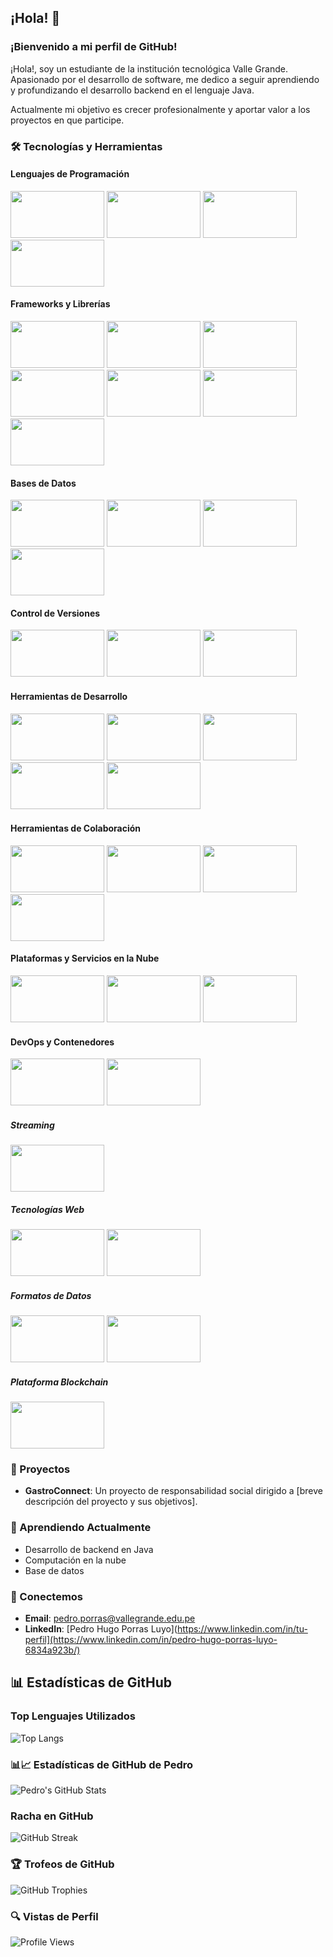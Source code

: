 ## ¡Hola! 👋

### ¡Bienvenido a mi perfil de GitHub!

¡Hola!, soy un estudiante de la institución tecnológica Valle Grande. Apasionado por el desarrollo de software, me dedico a seguir aprendiendo y profundizando el desarrollo backend en el lenguaje Java.

Actualmente mi objetivo es crecer profesionalmente y aportar valor a los proyectos en que participe.

### 🛠️ Tecnologías y Herramientas

#### Lenguajes de Programación

<code><img src="https://www.vectorlogo.zone/logos/java/java-ar21.svg" width="150px" height="75px"></code>
<code><img src="https://www.vectorlogo.zone/logos/python/python-ar21.svg" width="150px" height="75px"></code>
<code><img src="https://www.vectorlogo.zone/logos/javascript/javascript-ar21.svg" width="150px" height="75px"></code>
<code><img src="https://www.vectorlogo.zone/logos/typescriptlang/typescriptlang-ar21.svg" width="150px" height="75px"></code>

#### Frameworks y Librerías

<code><img src="https://www.vectorlogo.zone/logos/angular/angular-ar21.svg" width="150px" height="75px"></code>
<code><img src="https://www.vectorlogo.zone/logos/nodejs/nodejs-ar21.svg" width="150px" height="75px"></code>
<code><img src="https://www.vectorlogo.zone/logos/springio/springio-ar21.svg" width="150px" height="75px"></code>
<code><img src="https://www.vectorlogo.zone/logos/expressjs/expressjs-ar21.svg" width="150px" height="75px"></code>
<code><img src="https://www.vectorlogo.zone/logos/djangoproject/djangoproject-ar21.svg" width="150px" height="75px"></code>
<code><img src="https://www.vectorlogo.zone/logos/pocoo_flask/pocoo_flask-ar21.svg" width="150px" height="75px"></code>
<code><img src="https://www.vectorlogo.zone/logos/apache_maven/apache_maven-ar21.svg" width="150px" height="75px"></code>

#### Bases de Datos

<code><img src="https://www.vectorlogo.zone/logos/mysql/mysql-ar21.svg" width="150px" height="75px"></code>
<code><img src="https://www.vectorlogo.zone/logos/postgresql/postgresql-ar21.svg" width="150px" height="75px"></code>
<code><img src="https://www.vectorlogo.zone/logos/mongodb/mongodb-ar21.svg" width="150px" height="75px"></code>
<code><img src="https://www.vectorlogo.zone/logos/oracle/oracle-ar21.svg" width="150px" height="75px"></code>

#### Control de Versiones

<code><img src="https://www.vectorlogo.zone/logos/git-scm/git-scm-ar21.svg" width="150px" height="75px"></code>
<code><img src="https://www.vectorlogo.zone/logos/github/github-ar21.svg" width="150px" height="75px"></code>
<code><img src="https://www.vectorlogo.zone/logos/gitlab/gitlab-ar21.svg" width="150px" height="75px"></code>

#### Herramientas de Desarrollo

<code><img src="https://www.vectorlogo.zone/logos/visualstudio_code/visualstudio_code-ar21.svg" width="150px" height="75px"></code>
<code><img src="https://camo.githubusercontent.com/ed27c076646e5d24998771533de0e1c66779115c11ee9a576fe723ce19004a2e/68747470733a2f2f7777772e766563746f726c6f676f2e7a6f6e652f6c6f676f732f6a6574627261696e732f6a6574627261696e732d617232312e737667" width="150px" height="75px"></code>
<code><img src="https://seeklogo.com/images/S/sonarcloud-logo-F3A8371675-seeklogo.com.png" width="150px" height="75px"></code>
<code><img src="https://www.vectorlogo.zone/logos/getpostman/getpostman-ar21.svg" width="150px" height="75px"></code>
<code><img src="https://www.vectorlogo.zone/logos/jupyter/jupyter-ar21.svg" width="150px" height="75px"></code>

#### Herramientas de Colaboración

<code><img src="https://www.vectorlogo.zone/logos/slack/slack-ar21.svg" width="150px" height="75px"></code>
<code><img src="https://www.vectorlogo.zone/logos/trello/trello-ar21.svg" width="150px" height="75px"></code>
<code><img src="https://www.vectorlogo.zone/logos/discord/discord-ar21.svg" width="150px" height="75px"></code>
<code><img src="https://www.vectorlogo.zone/logos/zoomus/zoomus-ar21.svg" width="150px" height="75px"></code>

#### Plataformas y Servicios en la Nube

<code><img src="https://www.vectorlogo.zone/logos/amazon_aws/amazon_aws-ar21.svg" width="150px" height="75px"></code>
<code><img src="https://www.vectorlogo.zone/logos/google_cloud/google_cloud-ar21.svg" width="150px" height="75px"></code>
<code><img src="https://www.vectorlogo.zone/logos/microsoft_azure/microsoft_azure-ar21.svg" width="150px" height="75px"></code>

#### DevOps y Contenedores

<code><img src="https://www.vectorlogo.zone/logos/docker/docker-ar21.svg" width="150px" height="75px"></code>
<code><img src="https://www.vectorlogo.zone/logos/kubernetes/kubernetes-ar21.svg" width="150px" height="75px"></code>

##### Streaming

<code><img src="https://www.vectorlogo.zone/logos/apache_kafka/apache_kafka-ar21.svg" width="150px" height="75px"></code>

##### Tecnologías Web

<code><img src="https://www.vectorlogo.zone/logos/w3_html5/w3_html5-ar21.svg" width="150px" height="75px"></code>
<code><img src="https://www.vectorlogo.zone/logos/w3_css/w3_css-ar21.svg" width="150px" height="75px"></code>

##### Formatos de Datos

<code><img src="https://www.vectorlogo.zone/logos/json/json-ar21.svg" width="150px" height="75px"></code>
<code><img src="https://www.vectorlogo.zone/logos/yaml/yaml-ar21.svg" width="150px" height="75px"></code>

##### Plataforma Blockchain

<code><img src="https://www.vectorlogo.zone/logos/ethereum/ethereum-ar21.svg" width="150px" height="75px"></code>


### 🚀 Proyectos

- **GastroConnect**: Un proyecto de responsabilidad social dirigido a [breve descripción del proyecto y sus objetivos].

### 🌱 Aprendiendo Actualmente

- Desarrollo de backend en Java
- Computación en la nube
- Base de datos

### 💬 Conectemos

- **Email**: pedro.porras@vallegrande.edu.pe
- **LinkedIn**: [Pedro Hugo Porras Luyo](https://www.linkedin.com/in/tu-perfil](https://www.linkedin.com/in/pedro-hugo-porras-luyo-6834a923b/)


## 📊 Estadísticas de GitHub

### Top Lenguajes Utilizados

![Top Langs](https://github-readme-stats.vercel.app/api/top-langs/?username=pedroluyo&locale=es&layout=compact&langs_count=10&role=OWNER,COLLABORATOR&theme=default)

### 📊📈 Estadísticas de GitHub de Pedro

![Pedro's GitHub Stats](https://github-readme-stats.vercel.app/api?username=pedroluyo&show_icons=true&locale=es&role=OWNER,COLLABORATOR&theme=default)

### Racha en GitHub

![GitHub Streak](https://github-readme-streak-stats.herokuapp.com/?user=pedroluyo&hide_border=false)

### 🏆 Trofeos de GitHub

![GitHub Trophies](https://github-profile-trophy.vercel.app/api/?username=pedroluyo&locale=es)

### 🔍 Vistas de Perfil

![Profile Views](https://profile-counter.glitch.me/pedroluyo/count.svg)
